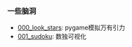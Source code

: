 ### 一些脑洞

- [000_look_stars](000_look_stars/readme.md): pygame模拟万有引力
- [001_sudoku](001_sudoku/readme.md): 数独可视化